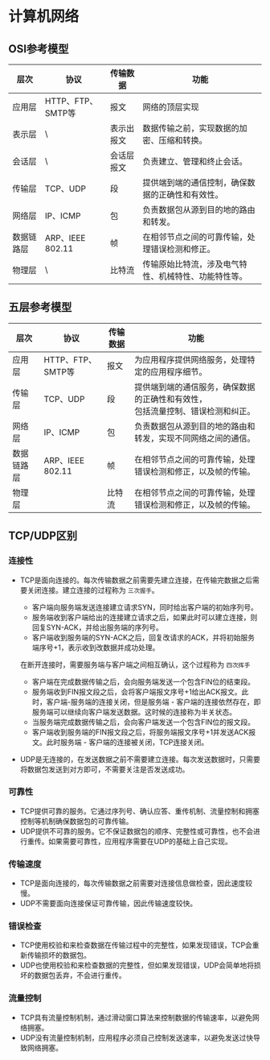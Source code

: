 # 计算机网络

## OSI参考模型

| 层次       | 协议              | 传输数据   | 功能                                                 |
| ---------- | ----------------- | ---------- | ---------------------------------------------------- |
| 应用层     | HTTP、FTP、SMTP等 | 报文       | 网络的顶层实现                                       |
| 表示层     | \                 | 表示出报文 | 数据传输之前，实现数据的加密、压缩和转换。           |
| 会话层     | \                 | 会话层报文 | 负责建立、管理和终止会话。                           |
| 传输层     | TCP、UDP          | 段         | 提供端到端的通信控制，确保数据的正确性和有效性。     |
| 网络层     | IP、ICMP          | 包         | 负责数据包从源到目的地的路由和转发。                 |
| 数据链路层 | ARP、IEEE 802.11  | 帧         | 在相邻节点之间的可靠传输，处理错误检测和修正。       |
| 物理层     | \                 | 比特流     | 传输原始比特流，涉及电气特性、机械特性、功能特性等。 |

## 五层参考模型

| 层次       | 协议              | 传输数据 | 功能                                                                                 |
| ---------- | ----------------- | -------- | ------------------------------------------------------------------------------------ |
| 应用层     | HTTP、FTP、SMTP等 | 报文     | 为应用程序提供网络服务，处理特定的应用程序细节。                                     |
| 传输层     | TCP、UDP          | 段       | 提供端到端的通信服务，确保数据的正确性和有效性，<br />包括流量控制、错误检测和纠正。 |
| 网络层     | IP、ICMP          | 包       | 负责数据包从源到目的地的路由和转发，实现不同网络之间的通信。                         |
| 数据链路层 | ARP、IEEE 802.11  | 帧       | 在相邻节点之间的可靠传输，处理错误检测和修正，以及帧的传输。                         |
| 物理层     |                   | 比特流   | 在相邻节点之间的可靠传输，处理错误检测和修正，以及帧的传输。                         |

## TCP/UDP区别

### 连接性

- TCP是面向连接的。每次传输数据之前需要先建立连接，在传输完数据之后需要关闭连接。建立连接的过程称为 `三次握手`。

  - 客户端向服务端发送连接建立请求SYN，同时给出客户端的初始序列号。
  - 服务端收到客户端给出的连接建立请求之后，如果此时可以建立连接，则回复SYN-ACK，并给出服务端的序列号。
  - 客户端收到服务端的SYN-ACK之后，回复改请求的ACK，并将初始服务端序号+1，表示收到改数据并成功处理。

  在断开连接时，需要服务端与客户端之间相互确认，这个过程称为 `四次挥手`

  - 客户端在完成数据传输之后，会向服务端发送一个包含FIN位的结束段。
  - 服务端收到FIN报文段之后，会将客户端报文序号+1给出ACK报文。此时，客户端-服务端的连接关闭，但是服务端 - 客户端的连接依然存在，即服务端可以继续向客户端发送数据。这时候的连接称为半关状态。
  - 当服务端完成数据传输之后，会向客户端发送一个包含FIN位的报文段。
  - 客户端收到服务端的FIN报文段之后，将服务端报文序号+1并发送ACK报文。此时服务端 - 客户端的连接被关闭，TCP连接关闭。
- UDP是无连接的，在发送数据之前不需要建立连接。每次发送数据时，只需要将数据包发送到对方即可，不需要关注是否发送成功。

### 可靠性

- TCP提供可靠的服务。它通过序列号、确认应答、重传机制、流量控制和拥塞控制等机制确保数据包的可靠传输。
- UDP提供不可靠的服务。它不保证数据包的顺序、完整性或可靠性，也不会进行重传。如果需要可靠性，应用程序需要在UDP的基础上自己实现。

### 传输速度

- TCP是面向连接的，每次传输数据之前需要对连接信息做检查，因此速度较慢。
- UDP不需要面向连接保证可靠传输，因此传输速度较快。

### 错误检查

- TCP使用校验和来检查数据在传输过程中的完整性，如果发现错误，TCP会重新传输损坏的数据包。
- UDP也使用校验和来检查数据的完整性，但如果发现错误，UDP会简单地将损坏的数据包丢弃，不会进行重传。

### 流量控制

- TCP具有流量控制机制，通过滑动窗口算法来控制数据的传输速率，以避免网络拥塞。
- UDP没有流量控制机制，应用程序必须自己控制发送速率，以避免发送过快导致网络拥塞。